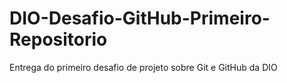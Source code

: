 # DIO-Desafio-GitHub-Primeiro-Repositorio
Entrega do primeiro desafio de projeto sobre Git e GitHub da DIO
